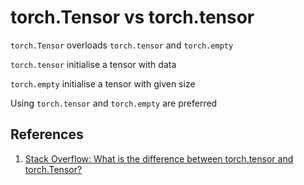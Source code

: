 # torch.Tensor vs torch.tensor

`torch.Tensor` overloads `torch.tensor` and `torch.empty` 

`torch.tensor` initialise a tensor with data

`torch.empty` initialise a tensor with given size

Using `torch.tensor` and `torch.empty` are preferred

## References

1. [Stack Overflow: What is the difference between torch.tensor and torch.Tensor?](https://stackoverflow.com/questions/51911749/what-is-the-difference-between-torch-tensor-and-torch-tensor)


